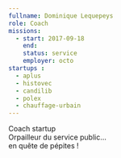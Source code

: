 ```yaml
---
fullname: Dominique Lequepeys
role: Coach
missions:
  - start: 2017-09-18
    end:
    status: service
    employer: octo
startups :
  - aplus
  - histovec
  - candilib
  - polex
  - chauffage-urbain
---
```


Coach startup<br>
Orpailleur du service public…<br>
en quête de pépites !
